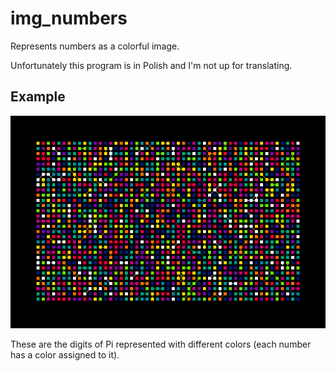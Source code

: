 # img_numbers
Represents numbers as a colorful image.

Unfortunately this program is in Polish and I'm not up for translating.

## Example
![Digits of Pi](screenshot.png?raw=True "Digits of Pi")

These are the digits of Pi represented with different colors (each number has a color assigned to it).
